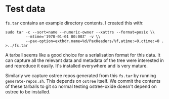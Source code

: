 Test data
=========

`fs.tar` contains an example directory contents.  I created this with:

    sudo tar -c --sort=name --numeric-owner --xattrs --format=posix \\
             --mtime='1970-01-01 00:00Z' -v \\
             --pax-option=exthdr.name=%d/PaxHeaders/%f,atime:=0,ctime:=0 . >../fs.tar

A tarball seems like a good choice for a serialisation format for this data. It
can capture all the relevant data and metadata of the tree were interested in
and reproduce it easily.  It's installed everywhere and is very mature.

Similarly we capture ostree repos generated from this `fs.tar` by running
`generate-repos.sh`.  This depends on `ostree` itself.  We commit the contents
of these tarballs to git so normal testing ostree-oxide doesn't depend on ostree
to be installed.

